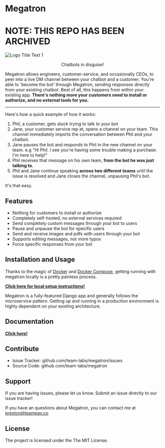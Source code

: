 Megatron
========

# NOTE: THIS REPO HAS BEEN ARCHIVED

![](https://cdn-images-1.medium.com/max/1600/1*P50kQIe-ahc05ZPTGTSdvQ.png "Logo Title Text 1")

<p align="center"> Chatbots in disguise!</p>

Megatron allows engineers, customer-service, and occasionally CEOs, to peer into 
a live DM channel between your chatbot and a customer. You're able to 'become 
the bot' through Megatron, sending responses directly from your existing chatbot. 
Best of all, this happens from within your existing app. **There's nothing 
more your customers need to install or authorize, and no external tools for you.**

---

Here's how a quick example of how it works:
1. Phil, a customer, gets stuck trying to talk to your bot
2. Jane, your customer service rep at, opens a channel on your team. This 
channel immediately imports the conversation between Phil and your chatbot.
3. Jane pauses the bot and responds to Phil in the new channel on your team. 
e.g "Hi Phil. I see you're having some trouble making a purchase. I'm here to help!"
4. Phil receives that message on his own team, **from the bot he was just 
talking to.**
5. Phil and Jane continue speaking **across two different teams** until 
the issue is resolved and Jane closes the channel, unpausing Phil's bot.

It's that easy.

Features
--------
- Nothing for customers to install or authorize
- Completely self-hosted, no external services required
- Send completely custom messages through your bot to users
- Pause and unpause the bot for specific users
- Send and receive images and pdfs with users through your bot
- Supports editing messages, not more typos
- Force specific responses from your bot

Installation and Usage
------------

Thanks to the magic of [Docker](https://www.docker.com/) and 
[Docker Compose](https://docs.docker.com/compose/), getting running with megatron locally
is a pretty painless process.

[**Click here for local setup instructions!**](https://teampay-megatron.readthedocs.io/en/latest/)

Megatron is a fully-featured Django app and generally follows the microservice
pattern. Getting up and running in a production environment is highly dependent
on your existing architecture.

Documentation
-------------

[**Click here!**](https://teampay-megatron.readthedocs.io/en/latest/)

Contribute
----------

- Issue Tracker: github.com/team-labs/megatron/issues
- Source Code: github.com/team-labs/megatron

Support
-------

If you are having issues, please let us know. Submit an issue directly
to our issue tracker!

If you have an questions about Megatron, you can contact me at
preston@teampay.co

License
-------

The project is licensed under the The MIT License.
